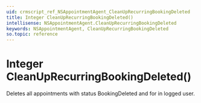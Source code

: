 ```yaml
---
uid: crmscript_ref_NSAppointmentAgent_CleanUpRecurringBookingDeleted
title: Integer CleanUpRecurringBookingDeleted()
intellisense: NSAppointmentAgent.CleanUpRecurringBookingDeleted
keywords: NSAppointmentAgent, CleanUpRecurringBookingDeleted
so.topic: reference
---
```


# Integer CleanUpRecurringBookingDeleted()

Deletes all appointments with status BookingDeleted and for in logged user.

